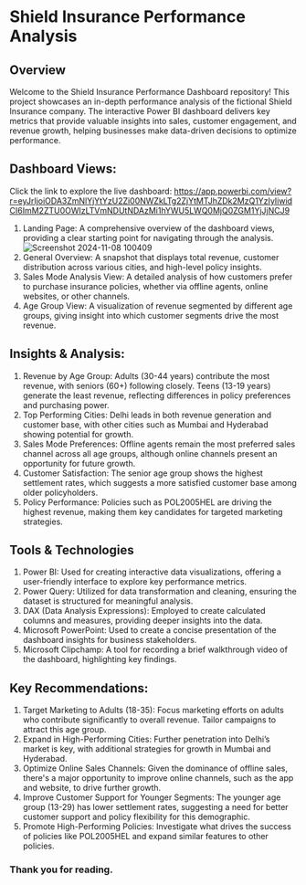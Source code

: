# Shield Insurance Performance Analysis
## Overview
Welcome to the Shield Insurance Performance Dashboard repository! This project showcases an in-depth performance analysis of the fictional Shield Insurance company. The interactive Power BI dashboard delivers key metrics that provide valuable insights into sales, customer engagement, and revenue growth, helping businesses make data-driven decisions to optimize performance.
## Dashboard Views: 
Click the link to explore the live dashboard: https://app.powerbi.com/view?r=eyJrIjoiODA3ZmNlYjYtYzU2Zi00NWZkLTg2ZjYtMTJhZDk2MzQ1YzIyIiwidCI6ImM2ZTU0OWIzLTVmNDUtNDAzMi1hYWU5LWQ0MjQ0ZGM1YjJjNCJ9
1.	Landing Page: A comprehensive overview of the dashboard views, providing a clear starting point for navigating through the analysis.
   ![Screenshot 2024-11-08 100409](https://github.com/user-attachments/assets/787b81e8-1cef-4c3e-96ef-7d4936eade70)
3.	General Overview: A snapshot that displays total revenue, customer distribution across various cities, and high-level policy insights.
4.	Sales Mode Analysis View: A detailed analysis of how customers prefer to purchase insurance policies, whether via offline agents, online websites, or other channels.
5.	Age Group View: A visualization of revenue segmented by different age groups, giving insight into which customer segments drive the most revenue.
## Insights & Analysis:
1. Revenue by Age Group: Adults (30-44 years) contribute the most revenue, with seniors (60+) following closely. Teens (13-19 years) generate the least revenue, reflecting differences in policy preferences and purchasing power.
2. Top Performing Cities: Delhi leads in both revenue generation and customer base, with other cities such as Mumbai and Hyderabad showing potential for growth.
3. Sales Mode Preferences: Offline agents remain the most preferred sales channel across all age groups, although online channels present an opportunity for future growth.
4. Customer Satisfaction: The senior age group shows the highest settlement rates, which suggests a more satisfied customer base among older policyholders.
5. Policy Performance: Policies such as POL2005HEL are driving the highest revenue, making them key candidates for targeted marketing strategies.
## Tools & Technologies
1. Power BI: Used for creating interactive data visualizations, offering a user-friendly interface to explore key performance metrics.
2. Power Query: Utilized for data transformation and cleaning, ensuring the dataset is structured for meaningful analysis.
3. DAX (Data Analysis Expressions): Employed to create calculated columns and measures, providing deeper insights into the data.
4. Microsoft PowerPoint: Used to create a concise presentation of the dashboard insights for business stakeholders.
5. Microsoft Clipchamp: A tool for recording a brief walkthrough video of the dashboard, highlighting key findings.
## Key Recommendations:
1.	Target Marketing to Adults (18-35): Focus marketing efforts on adults who contribute significantly to overall revenue. Tailor campaigns to attract this age group.
2.	Expand in High-Performing Cities: Further penetration into Delhi’s market is key, with additional strategies for growth in Mumbai and Hyderabad.
3.	Optimize Online Sales Channels: Given the dominance of offline sales, there's a major opportunity to improve online channels, such as the app and website, to drive further growth.
4.	Improve Customer Support for Younger Segments: The younger age group (13-29) has lower settlement rates, suggesting a need for better customer support and policy flexibility for this demographic.
5.	Promote High-Performing Policies: Investigate what drives the success of policies like POL2005HEL and expand similar features to other policies.

### Thank you for reading. 

